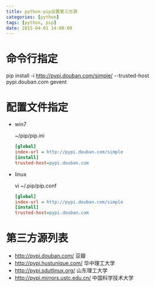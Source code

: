 ```yaml
---
title: python-pip设置第三方源
categories: [python]
tags: [python, pip]
date: 2015-04-01 14:00:09
---
```


# 命令行指定

pip install -i http://pypi.douban.com/simple/ --trusted-host pypi.douban.com gevent

# 配置文件指定

-   win7

    ~/pip/pip.ini

    ```ini
    [global]
    index-url = http://pypi.douban.com/simple
    [install]
    trusted-host=pypi.douban.com
    ```

-   linux

    vi ~/.pip/pip.conf

    ```ini
    [global]
    index-url = http://pypi.douban.com/simple
    [install]
    trusted-host=pypi.douban.com
    ```


# 第三方源列表

-   http://pypi.douban.com/  豆瓣
-   http://pypi.hustunique.com/  华中理工大学
-   http://pypi.sdutlinux.org/  山东理工大学
-   http://pypi.mirrors.ustc.edu.cn/  中国科学技术大学
